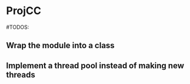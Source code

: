 # ProjCC

#TODOS:

## Wrap the module into a class
## Implement a thread pool instead of making new threads